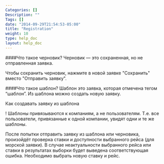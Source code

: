 ```yaml
---
Categories: []
Description: ""
Tags: []
date: "2014-09-29T21:54:53-05:00"
title: "Registration"
weight: 10
type: help_doc
layout: help_doc
---
```



####Что такое черновик?
Черновик — это сохраненная, но не отправленная заявка.

Чтобы сохранить черновик, нажмите в новой заявке "Сохранить" вместо "Отправить заявку".

####Что такое шаблон?
Шаблон это заявка, которая отмечена тегом “шаблон”. Из шаблона можно создать новую заявку.

Как создавать заявку из шаблона

! Шаблоны привязываются к компаниям, а не пользователям. Т.е. все пользователи, привязанные к одной компании, увидят одни и те же шаблоны.

После попытки отправить заявку из шаблона или черновика, произойдёт проверка ставки и доступности выбранного рейса (для морской заявки).
В случае неактуальности выбранного рейса или ставки в результатах выборки будет выведена соответствующая ошибка. Необходимо выбрать новую ставку и рейс.

